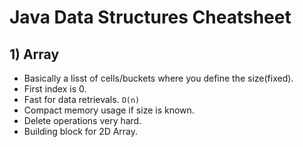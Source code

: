 # Java Data Structures Cheatsheet

## 1) Array
- Basically a lisst of cells/buckets where you define the size(fixed).
- First index is 0.
- Fast for data retrievals. `O(n)`
- Compact memory usage if size is known.
- Delete operations very hard.
- Building block for 2D Array.